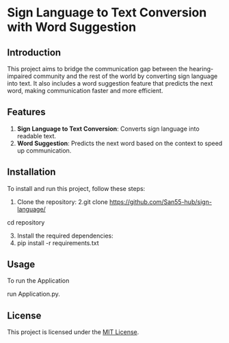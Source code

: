 # Sign Language to Text Conversion with Word Suggestion

## Introduction

This project aims to bridge the communication gap between the hearing-impaired community and the rest of the world by converting sign language into text. It also includes a word suggestion feature that predicts the next word, making communication faster and more efficient.

## Features

1. **Sign Language to Text Conversion**: Converts sign language into readable text.
2. **Word Suggestion**: Predicts the next word based on the context to speed up communication.

## Installation

To install and run this project, follow these steps:

1. Clone the repository:
2.git clone https://github.com/San55-hub/sign-language/

cd repository


3. Install the required dependencies:
4. pip install -r requirements.txt


## Usage

To run the Application 

run Application.py.

## License

This project is licensed under the [MIT License](LICENSE).



